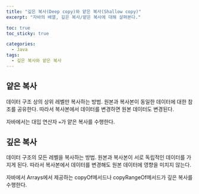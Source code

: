 ```yaml
---
title: "깊은 복사(Deep copy)와 얕은 복사(Shallow copy)"
excerpt: "자바의 배열, 깊은 복사/얕은 복사에 대해 살펴본다."

toc: true
toc_sticky: true

categories:
  - Java
tags:
  - 깊은 복사와 얕은 복사
---
```

## 얕은 복사
데이터 구조 상의 상위 레벨만 복사하는 방법. 원본과 복사본이 동일한 데이터에 대한 참조를 공유한다. 따라서 복사본에서 데이터를 변경하면 원본 데이터도 변경된다.

자바에서는 대입 연산자 ``=``가 얕은 복사를 수행한다.

## 깊은 복사
데이터 구조의 모든 레벨을 복사하는 방법. 원본과 복사본이 서로 독립적인 데이터를 가지게 된다. 따라서 복사본에서 데이터를 변경해도 원본 데이터에 영향을 미치지 않는다.

자바에서 Arrays에서 제공하는 copyOf메서드나 copyRangeOf메서드가 깊은 복사를 수행한다.